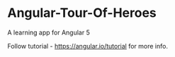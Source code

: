 # Angular-Tour-Of-Heroes
A learning app for Angular 5

Follow tutorial - https://angular.io/tutorial for more info.

